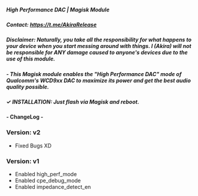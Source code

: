 ##### High Performance DAC | Magisk Module

##### Contact: https://t.me/AkiraRelease

##### Disclaimer: Naturally, you take all the responsibility for what happens to your device when you start messing around with things. I (Akira) will not be responsible for ANY damage caused to anyone's devices due to the use of this module.

##### - This Magisk module enables the "High Performance DAC" mode of Qualcomm's WCD9xx DAC to maximize its power and get the best audio quality possible.

##### ✓ INSTALLATION: Just flash via Magisk and reboot.

#### - ChangeLog -

### Version: v2

- Fixed Bugs XD

### Version: v1

- Enabled high_perf_mode
- Enabled cpe_debug_mode
- Enabled impedance_detect_en